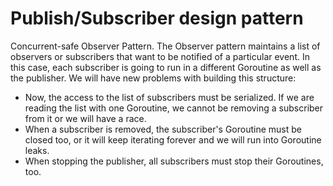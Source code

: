 # Publish/Subscriber design pattern

Concurrent-safe Observer Pattern. The Observer pattern maintains a list of observers or subscribers that want to be notified of a particular event. In this case, each subscriber is going to run in a different Goroutine as well as the publisher. We will have new problems with building this structure:

- Now, the access to the list of subscribers must be serialized. If we are reading the list with one Goroutine, we cannot be removing a subscriber from it or we will have a race.
- When a subscriber is removed, the subscriber's Goroutine must be closed too, or it will keep iterating forever and we will run into Goroutine leaks. 
- When stopping the publisher, all subscribers must stop their Goroutines, too.